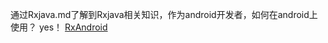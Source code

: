 通过Rxjava.md了解到Rxjava相关知识，作为android开发者，如何在android上使用？
yes！ [RxAndroid](https://github.com/ReactiveX/RxAndroid)

